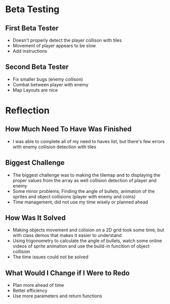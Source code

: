 # Beta Testing
## First Beta Tester
- Doesn't properly detect the player collison with tiles
- Movement of player appears to be slow
- Add instructions

## Second Beta Tester
- Fix smaller bugs (enemy collison)
- Combat between player with enemy
- Map Layouts are nice 

# Reflection
## How Much Need To Have Was Finished
- I was able to complete all of my need to haves list, but there's few errors with enemy collision detection with tiles

## Biggest Challenge
- The biggest challenge was to making the tilemap and to  displaying the proper values from the array as well collision detection of player and enemy
- Some minor problems; Finding the angle of bullets, animation of the sprites and object collisions (player with enemy and coins)
- Time management, did not use my time wisely or planned ahead 

## How Was It Solved
- Making objects movement and colision on a 2D grid took some time, but with class demos that makes it easier to understand
- Using trigonometry to calculate the angle of bullets, watch some online videos of sprite animation and use the build-in funcition of object collision 
- The time issues could not be solved

## What Would I Change if I Were to Redo
- Plan more ahead of time
- Better efficiency
- Use more parameters and return functions